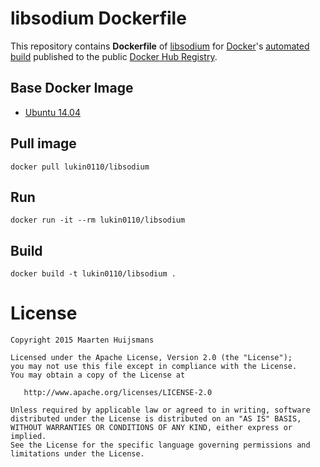libsodium Dockerfile
====================

This repository contains **Dockerfile** of [libsodium](https://download.libsodium.org/doc/) for 
[Docker](https://www.docker.com/)'s [automated build](https://registry.hub.docker.com/u/lukin0110/libsodium/) published 
to the public [Docker Hub Registry](https://registry.hub.docker.com/).

## Base Docker Image

* [Ubuntu 14.04](https://registry.hub.docker.com/u/library/ubuntu/)

## Pull image
```
docker pull lukin0110/libsodium
```

## Run
```
docker run -it --rm lukin0110/libsodium
```

## Build
```
docker build -t lukin0110/libsodium .
```

License
=======

    Copyright 2015 Maarten Huijsmans

    Licensed under the Apache License, Version 2.0 (the "License");
    you may not use this file except in compliance with the License.
    You may obtain a copy of the License at

       http://www.apache.org/licenses/LICENSE-2.0

    Unless required by applicable law or agreed to in writing, software
    distributed under the License is distributed on an "AS IS" BASIS,
    WITHOUT WARRANTIES OR CONDITIONS OF ANY KIND, either express or implied.
    See the License for the specific language governing permissions and
    limitations under the License.
